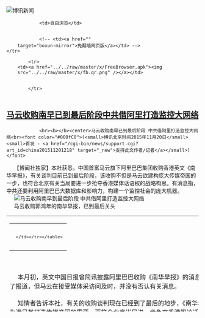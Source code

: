 

<img src="../../raw/master/x/logo_40.gif" alt="博讯新闻"/>
<table>
    <tr>
                
                <td>自由浏览</td>
        
        
                <!-- <td><a href=""
        target="boxun-mirror">免翻墙网页版</a></td> -->
    </tr>
    
            <tr>
        <td><a href="../../raw/master/x/FreeBrowser.apk"><img
        src="../../raw/master/x/fb.qr.png" /></a></td>

        
            </tr>
</table>
<h2>
	<a href="http://www.boxun.com/news/gb/china/2015/11/201511201218.shtml" target="boxun-mirror">马云收购南早已到最后阶段中共借阿里打造监控大网络</a>
</h2>
<p><tr>
<td class="F11" colspan="2" style="line-height:18pt; font-family:宋体; font-size: 12pt;padding:10px;border-top:0"> 

                <br><b></b><center>马云收购南早已到最后阶段 中共借阿里打造监控大网络<br><font color="#000fC0">(<small>博讯北京时间2015年11月20日</small> <small>首发 - <a href="/cgi-bin/news/support.cgi?art_id=china201511201218" target="_new">支持此文作者/记者</a></small>)</font>
</center>
                <!--bodystart-->          【博闻社独家】本社获悉，中国首富马云旗下阿里巴巴集团收购香港英文《南华早报》，有关谈判目前已到最后阶段，该收购不但是马云欲建构庞大传媒帝国的一步，也符合北京有关当局要进一步抢夺香港媒体话语权的战略构思。有消息指，中共还要利用阿里巴巴大数据库和影响力，构建一个监控社会的庞大机器。<br>
        <img src="http://www.boxun.com/news/images/2015/11/201511201213china1.jpg" alt=" 马云收购南早到最后阶段 中共借阿里打造监控大网络"><br>
         马云收购郭鸿年的南华早报，已到最后关头 
<table cellpadding="4" align="left" border="0" width="300" height="250"><tr><td>
<table cellpadding="2" cellspacing="0" border="0"><tr><td align="center" style="line-height:18pt; font-family:宋体; font-size: 10pt;padding:10px;border-top:0">

<!-- boxun.com_300x250_education-article-embed_chinese -->
<div id="box011">
<script type="text/javascript">

</script>
</div>


     </td></tr></table>
</td></tr></table>
<br>
                       <br>
        本月初，英文中国日报曾简讯披露阿里巴巴收购《南华早报》的消息，连南早官方微博也同一天迅速转发了有关报导，尽管中国日报随后删除了报道，但马云在接受媒体采访问及时，并没有否认有关消息。<br>
    <br>
        知情者告诉本社，有关的收购谈判现在已经到了最后的地步，《南华早报》被收入阿里巴巴囊中，几乎已是铁板钉钉。马云拿下南早，不仅是为满足其打造传媒帝国的需要，更符合北京当局进一步争夺香港舆论话语权的目标，因而得到北京当局的背后支持和祝福。<br>
    <br>
        <img src="http://www.boxun.com/news/images/2015/11/201511201213china2.jpg" alt=" 马云收购南早到最后阶段 中共借阿里打造监控大网络"><br>
        南华早报是香港影响力最大的英文报纸<br>
    <br>
        阿里近两年的投资一直在加强对媒体的布局，从2013年入股新浪微博开始，到如今阿里系力量已投资科技媒体虎嗅、36氪以及财经媒体第一财经，华数传媒、无界新闻、封面传媒等等。<br>
    <br>
        此外，阿里巴巴正在与国内互联网最大的新闻综合门户之一新浪洽谈收购事宜。有报导指，马云的新目标还包括新浪微博、光线传媒(Enlight Media)、华谊兄弟、中国商务集团(China Business Network, CBN)，以及优酷、土豆网等。<br>
    <br>
        有报道指，马云对南早的收购不仅止于经营权转换，整个南早的编辑团队也随之大换血。媒体已披露，与北京关系密切的南早副总编谭卫儿将从2016年1月1日起接替现任总编辑王向伟，而南早在过去半年至少有36位员工离职，出现“大逃亡”情况。<br>
    <br>
        由于南早曾在2013年对马云的专访中，报导马云支持邓小平在「六四天安门事件」中镇压学生的决定，引发外界极大的争议，这使得马云收购南早之举更显得玩味。<br>
    <br>
        知情者还指，北京当局还有一项重大战略，要利用阿里巴巴的数据库和影响面，构建一个庞大的信息监控网络。目前，阿里巴巴的商业大数据是全中国第一，阿里巴巴的「智慧城市」通道是淘宝、支付宝和新浪微博，市民可以通过这些App查询和办理医疗、社保、违章罚款、户政、出入境等政务服务。当局计划，要利用阿里的数据库，成为监控追踪民众的工具。北京当局极其重视阿里巴巴。<br>
    <br>
        香港回归中国18年来，媒体生态已经发生巨大变化，电视台，报纸纷纷被北方来的资本然红，近年互联网崛起，又有神秘的资金到香港投资新闻网站，加上不断有香港新闻人，新闻机构被中共当局以各种罪名诱到内地判刑、打压，有舆论形容，香港媒体和新闻出版正面临前所未有的红色恐怖。<br>
    <br>
        根据虎嗅报导，尽管近年来，南早因为拥有者郭鹤年、郭孔演父子将家族生意瞄准中国，在报导上为郭氏家族保驾护航，更在曾任吉林省政协委员的现任总编王向伟的主导下，亲北京倾向日益明显，但如果阿里巴巴拿下南早，更符合北京利益。<br>
    <br>
        毕竟，由内地出身的中国人来经营，或许总是比出身马来西亚华裔、长居香港的郭氏家族要更令正日益收紧中国言论的北京感到放心。
 [博讯首发,转载请注明出处]- <a href="/cgi-bin/news/support.cgi?art_id=china201511201218" target="_new">支持此文作者/记者</a><!--bodyend-->(博讯 boxun.com) <br><!----> 4601218       
<hr>
<table width="620"><tr><td>
<b></p>
<p>
	<small> ============== 1天前</small>
</p><h2>
	<a href="http://www.boxun.com/news/gb/taiwan/2015/11/201511201136.shtml" target="boxun-mirror">香港出版商阿海被遣返当局将追究其出版物作者</a>
</h2>
<p><tr>
<td class="F11" colspan="2" style="line-height:18pt; font-family:宋体; font-size: 12pt;padding:10px;border-top:0"> 

                <br><b></b><center>香港出版商阿海被遣返 当局将追究其出版物作者<br><font color="#000fC0">(<small>博讯北京时间2015年11月20日</small> <small>首发 - <a href="/cgi-bin/news/support.cgi?art_id=taiwan201511201136" target="_new">支持此文作者/记者</a></small>)</font>
</center>
                <!--bodystart-->      <br>
    <br>
     【博闻社独家】本社获悉，瑞典籍香港出版商桂民海（阿海)在泰国疑被中共秘密警察跨国诱捕后，于上周五被中共以专机遣返中国，显示本案非同寻常，中共已从阿海的电脑中，掌握了所有跟阿海有稿件来往的中港作者名单，有关人士呼吁作者当保重。 
<table cellpadding="4" align="left" border="0" width="300" height="250"><tr><td>
<table cellpadding="2" cellspacing="0" border="0"><tr><td align="center" style="line-height:18pt; font-family:宋体; font-size: 10pt;padding:10px;border-top:0">

<!-- boxun.com_300x250_article-embed_chinese -->

<!-- boxun.com_300x250_article-embed_chinese -->
<div id="box006">
<script type="text/javascript">

</script>
</div>


     </td></tr></table>
</td></tr></table>
<br>
                       <br>
    据知情人透露：上周五，香港专门出版中共政治禁书的出版商桂民海（阿海）和其他四人被泰国当局移送中国政府秘密警察用专机正式遣返回大陆。<br>
    <br>
    阿海10月中旬被秘密警察伙同当地人从曼谷寓所带走后，之后阿海的电脑曾经在11月3日被中国秘密警察在帕提亚的寓所里拷贝，里面的资料应该全部暴露。<br>
    <br>
    据跟阿海合作的知情人透露，阿海的电脑里应该有分布在世界各地包括中国大陆的写作者（投稿者）的信息，甚至还可能有稿费转账资料，目前这些人都将面临严重的威胁。<br>
    <br>
    另据其他渠道的消息说，阿海十年前在大陆有一个未结的交通肇事案，中国政府非常可能使用这个借口遣返并羁押阿海，阿海短时间内获得救援离开中国的前景将非常暗淡。<br>
    <br>
    如果阿海长期被羁押甚至入狱，就会给中国方面提供捏造其他罪证的机会，甚至牵连其他写作者被控“窃取情报”之类的罪名连带入狱。<br>
    <br>
    博闻社报道全文：<a href="http://bowenpress.com/news/bowen_41279.html">香港出版商阿海被遣返 中国当局将追究其出版物作者</a>
 [博讯首发,转载请注明出处]- <a href="/cgi-bin/news/support.cgi?art_id=taiwan201511201136" target="_new">支持此文作者/记者</a><!--bodyend-->(博讯 boxun.com) <br><!----> 261136       
<hr>
<table width="620"><tr><td>
<b></p>
<p>
	<small> ============== 1天前</small>
</p><h2>
	<a href="http://www.boxun.com/news/gb/taiwan/2015/11/201511190755.shtml" target="boxun-mirror">香港书商桂明海女儿收到短信确为其失踪期间所发请看博讯热点：打压媒体和记者</a>
</h2>
<p><tr>
<td class="F11" colspan="2" style="line-height:18pt; font-family:宋体; font-size: 12pt;padding:10px;border-top:0"> 

                <br><b></b><center>香港书商桂明海女儿收到短信确为其失踪期间所发<br><font color="blue" size="2">请看博讯热点：<a href="/hot/xinwenziyou.shtml">打压媒体和记者
</a></font><br><font color="#000fC0">(<small>博讯北京时间2015年11月19日</small> <small>首发 - <a href="/cgi-bin/news/support.cgi?art_id=taiwan201511190755" target="_new">支持此文作者/记者</a></small>)</font>
</center>
                <!--bodystart-->      香港书商桂明海妻子、女儿收到的电信确为失踪期间桂明海所发<br>
    <br>
     【博闻社独家】瑞典籍香港书商桂民海（阿海），在泰国神秘失踪，其出版社三名员工则在深圳被抓。阿海妻子称曾经接到阿海电话，而桂民海的女儿收到父亲一个“奇怪讯息”，内容指过了一笔钱到她银行帐户。据泰国方面的知情人称，阿海发给妻子和女儿的电话和信息确实为阿海所发，同时告知阿海已经在11月13日与其他五名人员被遣返回中国。 
<table cellpadding="4" align="left" border="0" width="300" height="250"><tr><td>
<table cellpadding="2" cellspacing="0" border="0"><tr><td align="center" style="line-height:18pt; font-family:宋体; font-size: 10pt;padding:10px;border-top:0">

<!-- boxun.com_300x250_education-article-embed_chinese -->
<div id="box011">
<script type="text/javascript">

</script>
</div>

     </td></tr></table>
</td></tr></table>
<br>
                       <br>
    桂明海所住的泰国芭提雅公寓名叫Silver Beach （银海滩）。据其物业经理介绍，桂明海所住17D业主于10月17日，同一名讲中国话男子离开公寓后，就再也没有回来过。据消息人士的信息，桂明海此时已经被抓，秘密关押在泰国政府移民监狱内，并未被遣返。<br>
    <br>
    该消息人士还透露，阿海被捕以后一方面担心自己的人身安全，另一方面担心资料被盗以及妻女以及财产安全。幸得一位西籍的人士秘密帮助，帮助阿海与妻子女儿沟通。同时为了保护帮助者，阿海在相关信息中没有透露自己被关押。<br>
    <br>
    消息人士指，11月13日与阿海一起同机被遣返的还有联合国难民姜野飞与董广平两位人士。海外对姜野飞与董广平两位人士救援虽然已经失败，但是，姜野飞妻子楚玲、董广平妻子谷书华、女儿董雪瑞却于曼谷时间11月18日被营救搭机前往加拿大多伦多。<br>
    <br>
    博闻社报道全文：<a href="http://bowenpress.com/news/bowen_41236.html">香港书商桂明海妻子、女儿收到的电信确为失踪期间桂明海所发</a>
 [博讯首发,转载请注明出处]- <a href="/cgi-bin/news/support.cgi?art_id=taiwan201511190755" target="_new">支持此文作者/记者</a><!--bodyend-->(博讯 boxun.com) <br><!----> 3220755       
<hr>
<table width="620"><tr><td>
<b></p>
<p>
	<small> ============== 2天前</small>
</p><h2>
	<a href="http://www.boxun.com/news/gb/taiwan/2015/11/201511190757.shtml" target="boxun-mirror">《香港晨报》金主蒯辙元被控诈骗因得罪张晓明</a>
</h2>
<p><tr>
<td class="F11" colspan="2" style="line-height:18pt; font-family:宋体; font-size: 12pt;padding:10px;border-top:0"> 

                <br><b></b><center>《香港晨报》金主蒯辙元被控诈骗因得罪张晓明<br><font color="#000fC0">(<small>博讯北京时间2015年11月19日</small> <small>首发 - <a href="/cgi-bin/news/support.cgi?art_id=taiwan201511190757" target="_new">支持此文作者/记者</a></small>)</font>
</center>
                <!--bodystart-->      <br>
    <br>
     【博闻社独家】曾在香港传媒体界引起风波的《香港晨报》幕后搞手蒯辙元，被内地公安从斐济“跨国拘捕”回国一年后，即将在珠海市中级人民法院开审，罪名是涉嫌诈骗。据了解本案不但涉及中联办前文宣部长郝铁川，更可能涉及中联办主任张晓明；消息指蒯被捕前曾举报张晓明违纪涉贪。本案因案情敏感，未知法院是否会公开审理。 
<table cellpadding="4" align="left" border="0" width="300" height="250"><tr><td>
<table cellpadding="2" cellspacing="0" border="0"><tr><td align="center" style="line-height:18pt; font-family:宋体; font-size: 10pt;padding:10px;border-top:0">

<!-- boxun.com_300x250_article-embed_chinese -->

<!-- boxun.com_300x250_article-embed_chinese -->
<div id="box006">
<script type="text/javascript">

</script>
</div>


     </td></tr></table>
</td></tr></table>
<br>
                       <br>
    知情人士对本社透露，持有澳洲身份的蒯辙元是去年5月初在斐济中共当局跨国追捕的，当时他正以幕后金主身份筹办《香港晨报》；最终被内地受害人举报他借名行骗，因而向公安报案，其被捕罪名是涉嫌诈骗；落网之后一直关在珠海，内地公安部门经过近一年半调查侦察，案宗早前已移送检察院，进入审查起诉阶段，预计很快将提交法院审理。<br>
    <br>
    有关蒯辙元涉诈骗被内地公安拘捕一事，去年五月香港曾轰动一时，媒体多有报道，因事件累及正在筹备之中的《香港晨报》胎死腹中，「出师未捷身先死」，200多名参与筹备的员工受累，事件还惹出该报筹备的高层人士被人追斩受伤事件。<br>
    <br>
    消息人士透露，外界有所不知的是，本案远非蒯辙元借香港办报之名在内地坑蒙拐骗那么简单，而且还涉及中央人民政府驻香港联络办(中联办)；时任中联办文宣部部长郝铁川因为深度介入蒯「投资办报」之事，全力相助，本以为有功，岂料陷入骗局，有口难办，惹祸上身。<br>
    <br>
    蒯案东窗事发后，中联办主任张晓明怒将郝铁川赶回上海，可怜的郝部长来港前贵为大学教授、华东政法学院副院长、上海市委宣传部副部长，官居正厅级，本来仕途大好，以为来港镀金三五年，回去拿个副部级，殊料被蒯骗子拖落水，惹来一身骚，回上海后不但升官无望，连教鞭亦无法再执，只能屈就出任上海文史馆长位。<br>
    <br>
    消息透露，蒯辙元作为与内地政坛千丝万缕、背景复杂人士，其被捕还与中联办主任张晓明有关。知情者透露，蒯曾实名举报张晓明涉贪腐问题，包括出席商家活动滥要「赞助」，从几十万到几百万不等；他为商家题字也公开索酬，有的高达千万元。<br>
    <br>
    消息透露，正因为上述缘故，蒯辙元打着中联办名义办所谓《香港晨报》到处行骗被揭发后，张晓明怒不可遏，一面处罚赶走郝铁川，一面向上告状，据悉状纸递到了中共政治局常委、全国人大委员长张德江台面。消息指最终蒯啷铛入狱、面临重判，与中联办主任张晓明「告御状」不无关系。<br>
    <br>
    现年47岁的蒯辙元南京人，持澳洲护照，据悉背景复杂。据内地百度百科收录，他有研究生学历，曾任港澳发展战略研究中心主任、国际战略研究会常务副会长、中国社会科学院特约研究员、北京大学传播与文化研究所专家、研究员。<br>
    <br>
    曾任全国青年联合会常委、中共中央国家机关青联副主席，全国高级党政干部著作编辑出版委员会副主任，中国法学会会员、海峡两岸法学交流促进会常务理事，中国国际跨国公司研究会副会长，中国管理科学研究院教授、学术委员会副秘书长等。<br>
    <br>
    主要贡献：长期从事理论研究与写作、行政、管理、编辑出版工作，主要参加决策管理等社科项目的研究，获得过中国科技论坛一等奖，全国诗歌大赛特等奖，中国青年论坛一等奖。<br>
    <br>
    主要作品包括《长征前后的邓颖超》、《康克清传奇》、《荣毅仁小传》；专著《风范长存天地间》、《民族之光》、《世纪之交的求索》、《危机下的中国》、 《崩溃边缘》、《中国大转型》、[ 《中国战略纵横论》等数百万字的著作。<br>
    <br>
    博闻社报道全文：<a href="http://bowenpress.com/news/bowen_41190.html">《香港晨报》金主蒯辙元被控诈骗因得罪张晓明</a>
 [博讯首发,转载请注明出处]- <a href="/cgi-bin/news/support.cgi?art_id=taiwan201511190757" target="_new">支持此文作者/记者</a><!--bodyend-->(博讯 boxun.com) <br><!----> 3550757       
<hr>
<table width="620"><tr><td>
<b></p>
<p>
	<small> ============== 2天前</small>
</p><h2>
	<a href="http://www.boxun.com/news/gb/china/2015/11/201511180710.shtml" target="boxun-mirror">中民投主席董文标拒归国金融大鳄成海外流亡者？请看博讯热点：反腐打老虎</a>
</h2>
<p><tr>
<td class="F11" colspan="2" style="line-height:18pt; font-family:宋体; font-size: 12pt;padding:10px;border-top:0"> 

                <br><b></b><center>中民投主席董文标拒归国 金融大鳄成海外流亡者？<br><font color="blue" size="2">请看博讯热点：<a href="/hot/tiger.shtml">反腐打老虎
</a></font><br><font color="#000fC0">(<small>博讯北京时间2015年11月18日</small> <small>首发 - <a href="/cgi-bin/news/support.cgi?art_id=china201511180710" target="_new">支持此文作者/记者</a></small>)</font>
</center>
                <!--bodystart-->      <br>
    <br>
     【博闻社独家】中国全国工商联副主席、中国民生投资股份有限公司(中民投)董事局主席、原民生银行董事长董文标两月前借开会为名，买通两名中共高层为其违规担保出境，实为外逃。本社获悉，已被中纪委列为协查禁出境的董文标迄今仍拒绝回国，滞留外国，且妻女均已出国，一家人在外国“避风头”，实为担心回国后落入法网。 
<table cellpadding="4" align="left" border="0" width="300" height="250"><tr><td>
<table cellpadding="2" cellspacing="0" border="0"><tr><td align="center" style="line-height:18pt; font-family:宋体; font-size: 10pt;padding:10px;border-top:0">

<!-- boxun.com_300x250_education-article-embed_chinese -->
<div id="box011">
<script type="text/javascript">

</script>
</div>

     </td></tr></table>
</td></tr></table>
<br>
                       <br>
    本月5日，本社独家披露因涉中共高层贪腐案被边控的董文标，在两名现任政治局委员担保下于9月26日借开会之名出逃日本。中民投回应指本社报道是“别有用心恶意中伤”，称董出国是“有并购项目”。董又在印尼找了一家相熟华商，到其公司拍张合影然后对外发布，以证其在外“洽谈业务”，实为蒙骗舆论。<br>
    <br>
    本社获悉，董选择中共总书记习近平访美期间违规出国，因其得悉信息中共要对金融界进行反贪腐，诸多目标人物都与他有关，有高层人士暗示他出去“避避风头”，因而千方百计找借口，买通关系，混出国外。<br>
    <br>
    董文标违规出国至今已两个月，逾期不归，借口是妻子女儿都在国外(据悉她们早已取得外国居留权)，想多陪妻女。但据了解，董现与妻女以新加坡为常居地。董出国后，中民投的工作主要由总裁李怀珍主持；董则通过电信等方式进行遥控指挥。<br>
    <br>
    10月28日，董文标又现身中民创业俱乐部在新加坡举行的启动仪式，除董文标外，中民投副主席史玉柱、李银珩，以及中民投32家股东单位代表和中民投经营层高管出席仪式，中民投总裁李怀珍主持会议。外界质疑如此一个中国企业的“俱乐部”，何故要千里迢迢、兴师动众飞到新加坡启动，知情者一语道白：主要就为配合董文标滞外不归！<br>
    <br>
    消息指，董文标主政民生银行其间，留下一屁股烂账，其中一家民企贷款70亿，另外一家贷款17亿，都是经董的手批出，“有去无回”；更重要的是，董文标涉嫌利用手中权力，拉拢腐蚀金融高官，向高官家人输送利益，其中包括前央行行长戴相龙的女婿车峰，车现已被当局拘查，戴相龙亦被中纪委约谈，董文标深知身陷风暴眼。<br>
    <br>
    本社上月初披露，董文标是以去日本参加国际金融会议为名，于9月26日上午从北京首都国际机场出境，被北京市出入境管理局根据公安部的边控名单，控制了数小时。但董文标找到了重庆市委书记孙政才的妻子胡颖；胡是民生银行旗下北京民生财富学院执行院长、民生文化国际交流中心总经理头衔，胡颖则找了其丈夫孙政才。<br>
    <br>
    同时，董文标又找到另一位中共政治局委员、中央统战部部长孙春兰。因孙的丈夫唐骏当年做生意，曾获董文标支持，批给巨额贷款。两位姓孙的政治局委员先后向全国工商联主席全哲洙打招呼“担保”，全哲洙只好以全国工商联名义，给公安部边防管理局、北京市出入境管理局出示担保传真。<br>
    <br>
    博闻社报道全文：<a href="http://bowenpress.com/news/bowen_40851.html">中民投主席董文标拒归国 金融大鳄成海外流亡者？</a>
 [博讯首发,转载请注明出处]- <a href="/cgi-bin/news/support.cgi?art_id=china201511180710" target="_new">支持此文作者/记者</a><!--bodyend-->(博讯 boxun.com) <br><!----> 2300710       
<hr>
<table width="620"><tr><td>
<b></p>
<p>
	<small> ============== 3天前</small>
</p><h2>
	<a href="http://www.boxun.com/news/gb/china/2015/11/201511170105.shtml" target="boxun-mirror">中共军改下月底启动方案缩水裁官减少</a>
</h2>
<p><tr>
<td class="F11" colspan="2" style="line-height:18pt; font-family:宋体; font-size: 12pt;padding:10px;border-top:0"> 

                <br><b></b><center>中共军改下月底启动 方案缩水裁官减少<br><font color="#000fC0">(<small>博讯北京时间2015年11月17日</small> <small>首发 - <a href="/cgi-bin/news/support.cgi?art_id=china201511170105" target="_new">支持此文作者/记者</a></small>)</font>
</center>
                <!--bodystart-->      <br>
    【博闻社独家】本社获悉，中共军队改革下月底开始正式启动。首先要动是军委直属机构，明年一月开始改四总部，二月动七大军区。由于此次军改动作很大，军队中高层将领意见太多，军改方案有所改动，包括原七大军区二级部门整编后保留，改为各战区所属二级局。改革比预期退步，裁减军官相对变少。<br>
      
<table cellpadding="4" align="left" border="0" width="300" height="250"><tr><td>
<table cellpadding="2" cellspacing="0" border="0"><tr><td align="center" style="line-height:18pt; font-family:宋体; font-size: 10pt;padding:10px;border-top:0">

<!-- boxun.com_300x250_article-embed_chinese -->

<!-- boxun.com_300x250_article-embed_chinese -->
<div id="box006">
<script type="text/javascript">

</script>
</div>


     </td></tr></table>
</td></tr></table>
<br>
                       军方消息人士对本社透露，此次军改方案在军队内部引起震荡属意料中事，但为保证改革成功，中央军委深化改革领导小组还是将改革时间稍为延后，推到今年12月底启动；改革方案亦作了局部调整，顶层设计不变，即军委领导机构的改革不变，七大军区撤改为四大战区不变，但战区组成有所变化。<br>
    <br>
    消息透露，经军委主席习近平拍板决定，军队改革方案从下月底开始实施，首先要动的是军委直属机构，如国防大学、国防科技大学、军事科学院等科研及教学机构的转轨；明年一月底开始对军委四总部改革。<br>
    <br>
    军委总部改革方案诚如早前本社所透露，成立陆、海、空三军总部，原军委四总部大变身，总后与总装合并，组成新的后勤保障部门。总参谋部仿照美军参谋长联席会议升格，由三军总部首长和相关将领组成，为军委主席决策提供参谋意见。原四总部改编后成为军委办事机构，不再有一级权限。<br>
    <br>
     消息形容，改革后的中央军委，基本上就是军委主席和总参谋部进行决策，副主席作用将大大弱化，甚至形同虚设。<br>
    <br>
    <a href="http://bowenpress.com/news/bowen_40657.html">博闻社全文报道</a><br>
    <br>
    －
 [博讯首发,转载请注明出处]- <a href="/cgi-bin/news/support.cgi?art_id=china201511170105" target="_new">支持此文作者/记者</a><!--bodyend-->(博讯 boxun.com) <br><!----> 3140105       
<hr>
<table width="620"><tr><td>
<b></p>
<p>
	<small> ============== 4天前</small>
</p><h2>
	<a href="http://www.boxun.com/news/gb/china/2015/11/201511170103.shtml" target="boxun-mirror">习近平访美成果玩乌笼中美高铁项目被指假大空</a>
</h2>
<p><tr>
<td class="F11" colspan="2" style="line-height:18pt; font-family:宋体; font-size: 12pt;padding:10px;border-top:0"> 

                <br><b></b><center>习近平访美成果玩乌笼 中美高铁项目被指假大空<br><font color="#000fC0">(<small>博讯北京时间2015年11月17日</small> <small>首发 - <a href="/cgi-bin/news/support.cgi?art_id=china201511170103" target="_new">支持此文作者/记者</a></small>)</font>
</center>
                <!--bodystart-->      【博闻社独家】今年9、10两个月，中国国家主席习近平先后对美国和英国这两个西方大国进行国事访问；中共官媒号称取得丰硕成果，其中访美成果洋洋洒洒五大类49项。不过大部份为看不见摸不着「务虚」成果，看得见、摸得着的成果大部份又以中方付钱为代价，如向波音购买300架飞机、中美合作建设美国洛杉矶至拉斯维加斯的高铁项目等。<br>
    <br>
     香港出版的最新一期《博讯》月刊透露，就是这些中方掏钱的「巨大成果」，也有不少涉嫌假大空，或八字还没一撇的空中楼阁项目。例如中美合作洛杉矶至拉斯维加斯高铁项目，该项目曾被美国媒体形容为「骗子」项目，早在20年前已有美国公司提出，起起伏伏，未见有影。此次被中方拣起，作为中国高铁向西方输出的标志性成果之一，纳入习近平访美成果目录。有美国媒体指，该项目「借尸还魂」，中国可能要成冤大头。 
<table cellpadding="4" align="left" border="0" width="300" height="250"><tr><td>
<table cellpadding="2" cellspacing="0" border="0"><tr><td align="center" style="line-height:18pt; font-family:宋体; font-size: 10pt;padding:10px;border-top:0">

<!-- boxun.com_300x250_article-embed_chinese -->

<!-- boxun.com_300x250_article-embed_chinese -->
<div id="box006">
<script type="text/javascript">

</script>
</div>


     </td></tr></table>
</td></tr></table>
<br>
                       <br>
    根据中国外交部清单，「洛杉矶至拉斯维加斯的高铁项目」排习近平访美第二大类的第25条：「中国铁路国际(美国)有限公司与美国沙漠快线有限责任公司和帕姆代尔高速铁路有限责任公司在2015年9月13日签署组建美国西部快线项目合资公司框架协议。」清单没有列出这项彰显中国高铁走出世界的伟大胜利的项目，到底具体为何，要花多少钱。<br>
    <br>
    事实上习近平访美前，中方已于9月17日在北京召开中美经济合作记者会，通告此重事项。当时中共中央财办副主任舒国增透露，中美组建合资公司建设并经营「西部快线高速铁路」，从美国内华达州拉斯维加斯，到加州胜利谷和帕姆代尔，最终到洛杉矶，全长370公里，计划总投资127亿美元，预计工程于2016年9月底开工，工期为三年左右。<br>
    <br>
    <a href="http://bowenpress.com/news/bowen_40454.html">博闻社全文报道</a><br>
    <br>
    －
 [博讯首发,转载请注明出处]- <a href="/cgi-bin/news/support.cgi?art_id=china201511170103" target="_new">支持此文作者/记者</a><!--bodyend-->(博讯 boxun.com) <br><!----> 2080103       
<hr>
<table width="620"><tr><td>
<b></p>
<p>
	<small> ============== 4天前</small>
</p><h2>
	<a href="http://www.boxun.com/news/gb/intl/2015/11/201511161953.shtml" target="boxun-mirror">国际救援失败，姜野飞董广平上周五晚被遣返回中国请看博讯热点：抗议示威</a>
</h2>
<p><tr>
<td class="F11" colspan="2" style="line-height:18pt; font-family:宋体; font-size: 12pt;padding:10px;border-top:0"> 

                <br><b></b><center>国际救援失败，姜野飞董广平上周五晚被遣返回中国<br><font color="blue" size="2">请看博讯热点：<a href="/hot/protest.shtml">抗议示威
</a></font><br><font color="#000fC0">(<small>博讯北京时间2015年11月16日</small> <small>首发 - <a href="/cgi-bin/news/support.cgi?art_id=intl201511161953" target="_new">支持此文作者/记者</a></small>)</font>
</center>
                <!--bodystart-->     <div align="center"><img src="http://upload.bx.tl/news/temp13/201511160350351.jpg" width="500"></div>
<br>
        姜野飞在泰国移民监狱被拍照<br>
    <br><center><font size="4"><b>11月13日晚遭遣返登机，一同5名中国难民</b></font></center>
<br>
    <br>
    经过泰国华人朋友再三询问泰国移民监狱IDC 警察，证实，姜野飞、董广平二人已于上周五晚间被中共遣返回国。<br>
    与此同时，来自移民监IDC 内部的消息，也证实，二人于上周五晚间离开移民监狱，被遣送回国。并且消息指，一同遣返的是五个中国难民，其他三人尚不知姓名。不过，已经被关押在IDC 长达七年的联合国难民，中国人李宇宙，却并不在此次遣返之列。<br>
    <br><center><font size="4"><b>遣返前，接受国已经签字，正在接收谈判中</b></font></center>
<br>
    <br>
    姜野飞妻子楚玲告诉记者：“被突然遣返前一周左右，接收国已经和难民署签字，我们都已经知道是哪个西方国家要接收我们，我们已经在为此做准备了。具体的谈判，就是接收国，难民署，和泰国政府的移民局之间谈判。谁料到，中共竟然践踏国际法，公然从接收国和难民署手中抢走了我的丈夫。”<br>
    “丈夫是我生命中的另一半，现在，我的大脑已经无法正常思维了。这太超乎常规了。”楚玲说。<br>
    <br><center><font size="4"><b>消息说：中共掏钱支付保释金和机票</b></font></center>
<br>
    <br>
    消息来源说，他们反复询问过好几位移民监狱IDC的警察，异口同声确认二人已经被遣返回中国。移民监狱警察说：“中国政府掏钱，支付了保释金和机票，把他们送回中国了。”他们质问警察，姜董二人是联合国难民，怎么可以遣返？警察只回答说：他们是通缉犯，中国政府掏钱就遣返了。<br>
    记者打电话去联合国难民署泰国公署，接电话的官员以不便讨论难民个案为由，拒绝确认消息。<br>
    <br><center><font size="4"><b>国际大营救，集体不敌中泰金钱交易</b></font></center>
<br>
    <br>
    上月28日，姜野飞、董广平被抓后，随即众多国际人士和机构加入了营救行列，包括中国海外各民主党派，民阵、社民党、民主党、公民力量、对华援助协会等在内，以及国际大赦组织、联合国难民署、西方几个国家政府等，均参与了救援工作。然而，现在，国际大救援宣告失败，全体不敌中共和泰国军政府的金钱交换，违背国际底线，将联合国难民也移交返回原籍国。<br>
    <br><center><font size="4"><b>中泰军政府公然违反“难民不驱回”的国际准则</b></font></center>
<br>
    <br>
    国际难民公约第三十三条规定了禁止驱回原则，即：任何国家，不得将在领土内的难民强行遣返回母国，或驱逐出境。根据1951年《难民地位公约》第33条：“任何递约国，不得以任何方式，将难民驱逐或送回至其（母国或其他国家，若这可能导致难民的）生命或自由因为他的种族、宗教、国籍、参加某一社会团体或具有某种政治见解而受威胁的领土边界。”<br>
    这项原则被国际社会广泛接受，已属于国际习惯法。因此，即使每一国家，即便非《难民地位公约》的缔约国，皆有义务尊重禁止驱回原则。缔约国是依据《难民地位公约》，非缔约国则是依据国际习惯法。<br>
    泰国政府明知他们回到中国将意味着什么，依然漠视国际惯例、国际道德准则，放任遣返。联合国难民署更清楚他们被遣返将会遭遇什么后果，但还是没能竭力保护自己批准的政治难民。<br>
    <br><center><font size="4"><b>“难民证”也不能保证安全，在泰中国难民陷入集体恐慌</b></font></center>
<br>
    <br>
    姜野飞曾长期创作讽刺习近平系列漫画，外界人士普遍认为，正是这个原因，导致中共一定要遣返他回国受到惩处。董广平曾参与了“平反六四”和纪念赵紫阳等活动，多次被捕，被称为“郑州十君子”之一。<br>
    他们二人均已经获批为联合国难民，但是如今，这张政治难民的证书，还是不能够保护他们的人身安全。在泰国的中国难民安全，遭遇前所未有的威胁。<br>
    <div align="center"><img src="http://upload.bx.tl/news/temp13/201511160350352.jpg" width="500"></div>
<br>
        董广平曾在在中国被关押照片<br>
    目前，身在泰国寻求政治避难的中国难民，民运、维权和法轮功的，大约有数十人。前几天，曾帮姜野飞董广平家属做过翻译的法轮功小林，和另一功友周勇，也被泰国警察抓进移民监。联系到前不久被从泰国绑架回中国的瑞典籍香港出版商阿海案，习近平政府的海外大抓捕，已经在泰国难民中造成了大恐慌。记者联系到的几位中国难民，对姜董二人被遣返，均感到极为震惊，因为他们拿着联合国难民署颁发的难民证。<br>
    “我们不知道该怎么办了，泰国已经没有安全可言，中共想抓谁回去，就可以抓，下一步，我们该去哪里呢？联合国也不能保护我们的安全了。”一位难民朋友说。<br>
     
 [博讯首发,转载请注明出处]- <a href="/cgi-bin/news/support.cgi?art_id=intl201511161953" target="_new">支持此文作者/记者</a><!--bodyend-->(博讯 boxun.com) <br><!-- http://upload.bx.tl/news/temp13/201511160350351.jpg http://upload.bx.tl/news/temp13/201511160350352.jpg--> 2021953       
<hr>
<table width="620"><tr><td>
<b></p>
<p>
	<small> ============== 5天前</small>
</p><h2>
	<a href="http://www.boxun.com/news/gb/china/2015/11/201511160928.shtml" target="boxun-mirror">福建纪委书记倪岳峰被双规与何立峰关系密切请看博讯热点：反腐打老虎</a>
</h2>
<p><tr>
<td class="F11" colspan="2" style="line-height:18pt; font-family:宋体; font-size: 12pt;padding:10px;border-top:0"> 

                <br><b></b><center>福建纪委书记倪岳峰被双规 与何立峰关系密切<br><font color="blue" size="2">请看博讯热点：<a href="/hot/tiger.shtml">反腐打老虎
</a></font><br><font color="#000fC0">(<small>博讯北京时间2015年11月16日</small> <small>首发 - <a href="/cgi-bin/news/support.cgi?art_id=china201511160928" target="_new">支持此文作者/记者</a></small>)</font>
</center>
                <!--bodystart-->     博讯独家消息，福建省福建纪委书记倪岳峰日前已被双规，这是自10月<a href="/news/gb/china/2015/10/201510080045.shtml">苏树林被查</a>以来，福建落马的第二高官。<br>
    <img src="http://www.boxun.com/news/images/2015/11/201511160928china1.jpg" alt="福建纪委书记倪岳峰被双规 与何立峰关系密切"><p><br>
    在官方14日报道中共福建省委九届十五次全会时，排名第四的倪岳峰并没有出现在与会者名单中。福州日报报道称“省委书记尤权主持会议。省委副书记于伟国，省委常委杨岳、叶双瑜、张志南、李书磊、王蒙徽、熊安东、雷春美出席会议。”<br>
    <br>
    消息人士向博讯透露，倪岳峰13日被中央带到北京交代问题,无缘参加当天福建省九届十五次会议。据信，倪岳峰被调查和土地征收腐败有关。博讯网曾多次报道倪岳峰与原福州市委书记何立峰(现任国家发改委副主任)以及福建原省长苏树林大肆侵占农民土地，从中牟利。而厦门原国土局长“自杀”，让问题变得更为严重。
 [博讯首发,转载请注明出处]- <a href="/cgi-bin/news/support.cgi?art_id=china201511160928" target="_new">支持此文作者/记者</a><!--bodyend-->(博讯 boxun.com) <br><!----> 750928       
</p>
<hr>
<table width="620"><tr><td>
<b></p>
<p>
	<small> ============== 5天前</small>
</p><h2>
	<a href="http://www.boxun.com/news/gb/intl/2015/11/201511161259.shtml" target="boxun-mirror">流亡泰国民运人士姜野飞董广平疑被遣返中国</a>
</h2>
<p><tr>
<td class="F11" colspan="2" style="line-height:18pt; font-family:宋体; font-size: 12pt;padding:10px;border-top:0"> 

                <br><b></b><center>流亡泰国民运人士姜野飞董广平疑被遣返中国<br><font color="#000fC0">(<small>博讯北京时间2015年11月16日</small> <small>首发 - <a href="/cgi-bin/news/support.cgi?art_id=intl201511161259" target="_new">支持此文作者/记者</a></small>)</font>
</center>
                <!--bodystart-->     <br>
    <br>
      博讯报道（11月16日），据某人权机构以及泰国移民监消息，10月28日被泰国警方抓捕的中国民运人士姜野飞和董广平疑似于2015年11月12日遣返中国。目前，两位当事人家属在联合国难民署（UN）门口等待来自UN的确认。 
<table cellpadding="4" align="left" border="0" width="300" height="250"><tr><td>
<table cellpadding="2" cellspacing="0" border="0"><tr><td align="center" style="line-height:18pt; font-family:宋体; font-size: 10pt;padding:10px;border-top:0">

<!-- boxun.com_300x250_article-embed_chinese -->

<!-- boxun.com_300x250_article-embed_chinese -->
<div id="box006">
<script type="text/javascript">

</script>
</div>


     </td></tr></table>
</td></tr></table>
<br>
                       <br>
    据姜野飞妻子楚玲消息：12号晚上10点20分姜野飞和董广平他俩被带走。走时要求衣服鞋子都穿上，以往换房间不用穿鞋和衣服就可以，那天带人的气势不像是换房，而是另有目的。<br>
    <br>
    据楚玲说：以前关在15A房间的时候，有电话可以偷偷打出来和外面取得联系。但是换到5号房间之后，那里没有电话，只能是3天放风时打公用电话。<br>
    <br>
    楚玲据姜野飞狱友消息：姜野飞当时感觉不好，临走向狱友交代了很多话。但是，现在楚玲还不知道姜野飞对那个狱友说了些什么。<br>
    <br>
    据泰国移民监消息：移民监警察说姜董二人已被遣返中国，一同被遣返的有五人，除了姜董二人之外，另外三人身份情况不明。<br>
    <br>
    此前，联合国难民署（UN）一直让当事人家属保持低调，并且多次保证姜董二人不会被遣返中国，等候联合国难民署（UN）的协调。
 [博讯首发,转载请注明出处]- <a href="/cgi-bin/news/support.cgi?art_id=intl201511161259" target="_new">支持此文作者/记者</a><!--bodyend-->(博讯 boxun.com) <br><!----> 2351259       
<hr>
<table width="620"><tr><td>
<b></p>
<p>
	<small> ============== 5天前</small>
</p><h2>
	<a href="http://www.boxun.com/news/gb/intl/2015/11/201511160528.shtml" target="boxun-mirror">巴黎恐袭撼动G20峰会习近平修改演讲稿</a>
</h2>
<p><tr>
<td class="F11" colspan="2" style="line-height:18pt; font-family:宋体; font-size: 12pt;padding:10px;border-top:0"> 

                <br><b></b><center>巴黎恐袭撼动G20峰会 习近平修改演讲稿<br><font color="#000fC0">(<small>博讯北京时间2015年11月16日</small> <small>首发 - <a href="/cgi-bin/news/support.cgi?art_id=intl201511160528" target="_new">支持此文作者/记者</a></small>)</font>
</center>
                <!--bodystart-->      【博闻社独家】11月13日夜间突然发生在巴黎的连环恐怖攻击，使得将在土耳其安塔利亚召开的2015年「20国集团」(G20)高峰会笼罩在恐怖攻击的阴影之下。出席峰会的中国国家主席习近平，也要临时修改演说稿，以应变化。<br>
    继2001年美国911事件之后，巴黎恐袭让出席本次G20峰会的领袖们不再纸上谈兵和坐而论道，再次并肩作战。为此，东道主土耳其与各国代表团紧急磋商，在保留原定世界经济和难民危机议题的前提下，将重点突出联合反恐议题。<br>
      
<table cellpadding="4" align="left" border="0" width="300" height="250"><tr><td>
<table cellpadding="2" cellspacing="0" border="0"><tr><td align="center" style="line-height:18pt; font-family:宋体; font-size: 10pt;padding:10px;border-top:0">

<!-- boxun.com_300x250_article-embed_chinese -->

<!-- boxun.com_300x250_article-embed_chinese -->
<div id="box006">
<script type="text/javascript">

</script>
</div>


     </td></tr></table>
</td></tr></table>
<br>
                       博闻社独家获悉，出于对巴黎恐怖攻击中无辜遇难者的尊重和悼念，土耳其将缩短当地时间15日晚上举行的领袖晚宴和欢迎仪式的规模和时间。与会的20国领袖将尽可能重点探讨各国联合反恐的新举措，并发布联合声明。<br>
    <br>
    法国总统奥朗德此前已亲自致电土耳其总理厄尔多安，由于巴黎发生前所未有恐袭的缘故，他将不会出席本次峰会，改由法国外交部长和财政部长代表法国与会；厄尔多安和与会其他各国领袖已对奥朗德的决定表示尊重和理解。<br>
    <br>
    此外，博闻社独家了解，巴黎恐袭迫使将出席高峰会的中国国家主席习近平要求「笔杆子」王沪宁连夜修改相关发言稿和演讲稿，尤其是收敛他原本想强调的中国梦和世界梦，将重点改变为各国联合反恐的重要性。
 [博讯首发,转载请注明出处]- <a href="/cgi-bin/news/support.cgi?art_id=intl201511160528" target="_new">支持此文作者/记者</a><!--bodyend-->(博讯 boxun.com) <br><!----> 600528       
<hr>
<table width="620"><tr><td>
<b></p>
<p>
	<small> ============== 5天前</small>
</p><h2>
	<a href="http://www.boxun.com/news/gb/intl/2015/11/201511140945.shtml" target="boxun-mirror">香港书商阿海（桂民海）离开泰国公寓视频</a>
</h2>
<p><tr>
<td class="F11" colspan="2" style="line-height:18pt; font-family:宋体; font-size: 12pt;padding:10px;border-top:0"> 

                <br><b></b><center>香港书商阿海（桂民海）离开泰国公寓视频<br><font color="#000fC0">(<small>博讯北京时间2015年11月14日</small> <small>首发 - <a href="/cgi-bin/news/support.cgi?art_id=intl201511140945" target="_new">支持此文作者/记者</a></small>)</font>
</center>
                <!--bodystart-->     （博讯独家）阿海最后一次离开公寓时间是10月17日，有一名华人男子陪同，之后未再回到公寓。阿海“失联”后，曾有四名男子进入他的公寓，“使用”了他的电脑，长达两个多小时。并且，这四名男子要带走阿海的电脑，但是物业经理不同意，未能带走。<br>
    <br>
    10月17日视频：<br>
    <iframe width="560" height="315" src="https://www.youtube.com/embed/hC-3qjdapn8" frameborder="0" allowfullscreen></iframe><br>
    <br>
    物业经理告诉泰国朋友：<br>
        “17D业主于10月17日，同一名讲中国话男子离开公寓后，就再也没有回来过。离开时，他开自己的车走的。11月3日曾有四名男子，其中有一名讲泰语的，其他几名应该是中国人，进入了17D 公寓。物业管理处接到了业主本人的电话，告知有四位客人，请允许进入他的房间。他的房间平时并不锁门。物业处做了登记，允许他们进入该公寓。四人进入后打开业主电脑。使用了两个多小时。业主曾交代说，可以让他们在公寓过夜。但是四人两个多小时后离开，离开时要带走业主的电脑，但是物业管理处没有答应。”<br>
        访客登记表显示，11月3日有四名访客进入阿海公寓，阿海不在公寓内。登记人“何伟”，离开时间13:40 。管理处说他们大约11点多进入，在阿海房间逗留两个多小时。
 [博讯首发,转载请注明出处]- <a href="/cgi-bin/news/support.cgi?art_id=intl201511140945" target="_new">支持此文作者/记者</a><!--bodyend-->(博讯 boxun.com) <br><!----> 2550945       
<hr>
<table width="620"><tr><td>
<b></p>
<p>
	<small> ============== 7天前</small>
</p><h2>
	<a href="http://www.boxun.com/news/gb/intl/2015/11/201511131020.shtml" target="boxun-mirror">独家：范长龙犯颜直谏上书习近平吁军改推后</a>
</h2>
<p><tr>
<td class="F11" colspan="2" style="line-height:18pt; font-family:宋体; font-size: 12pt;padding:10px;border-top:0"> 

                <br><b></b><center>独家：范长龙犯颜直谏上书习近平吁军改推后<br><font color="#000fC0">(<small>博讯北京时间2015年11月13日</small> <small>首发 - <a href="/cgi-bin/news/support.cgi?art_id=intl201511131020" target="_new">支持此文作者/记者</a></small>)</font>
</center>
                <!--bodystart-->     <br>
     【博闻社独家】由习近平亲自倡导的中共军队改革如箭在弦。本社获得的消息透露，有鉴于改革方案在军队中高层引起的反应太强烈，抗拒心普遍，现任中央军委第一副主席范长龙以个人名义上书军委主席习近平和中央军委，要求将军改实施的时间延后两个月，以便有足够时间进行军改的思想和组织准备工作。范此举无疑于犯颜上谏，正被军方喉舌群起围攻。<br>
      
<table cellpadding="4" align="left" border="0" width="300" height="250"><tr><td>
<table cellpadding="2" cellspacing="0" border="0"><tr><td align="center" style="line-height:18pt; font-family:宋体; font-size: 10pt;padding:10px;border-top:0">

<!-- boxun.com_300x250_article-embed_chinese -->

<!-- boxun.com_300x250_article-embed_chinese -->
<div id="box006">
<script type="text/javascript">

</script>
</div>


     </td></tr></table>
</td></tr></table>
<br>
                       中南海知情者对本社透露，范长龙是以写信的方式，以个人名义给习近平和中央军委上书，他首先表示个人无条件拥护和支持军改方案，肯定军改方案的大方向是正确的，对中国军队走向现代化，对实现中华民族伟大复兴意义重大。但范上书表示，由于此次军改动作太大，军队中高层反应非常强烈，普遍存在抗拒心和疑虑。<br>
    <br>
    范长龙在上书中具体罗列了一些军队中高层中，存在的抗拒心和疑虑的现象，例如、、<br>
    <br>
    <a href="http://bowenpress.com/news/bowen_39960.html">博闻社报道全文</a><br>
    <br>
    －
 [博讯首发,转载请注明出处]- <a href="/cgi-bin/news/support.cgi?art_id=intl201511131020" target="_new">支持此文作者/记者</a><!--bodyend-->(博讯 boxun.com) <br><!----> 831020       
<hr>
<table width="620"><tr><td>
<b></p>
<p>
	<small> ============== 8天前</small>
</p><h2>
	<a href="http://www.boxun.com/news/gb/intl/2015/11/201511131019.shtml" target="boxun-mirror">中国外交部公开宣布放弃南海纳土纳群岛主权请看博讯热点：南沙、西沙争端</a>
</h2>
<p><tr>
<td class="F11" colspan="2" style="line-height:18pt; font-family:宋体; font-size: 12pt;padding:10px;border-top:0"> 

                <br><b></b><center>中国外交部公开宣布放弃南海纳土纳群岛主权<br><font color="blue" size="2">请看博讯热点：<a href="/hot/south_china_sea.shtml">南沙、西沙争端
</a></font><br><font color="#000fC0">(<small>博讯北京时间2015年11月13日</small> <small>综合报道</small>)</font>
</center>
                <!--bodystart-->      <br>
    【博闻社】中国外交部发言人洪磊在12日的例行记者会上宣告，南沙纳土纳群岛主权属于印尼，中方没有表示异议。令外界一片哗然，质疑外交部突然公开卖国，不满北京一夜放弃了这个自宋朝以来就一直被视为中国人故土、面积比南沙陆地大1000倍的群岛。<br>
      
<table cellpadding="4" align="left" border="0" width="300" height="250"><tr><td>
<table cellpadding="2" cellspacing="0" border="0"><tr><td align="center" style="line-height:18pt; font-family:宋体; font-size: 10pt;padding:10px;border-top:0">

<!-- boxun.com_300x250_article-embed_chinese -->

<!-- boxun.com_300x250_article-embed_chinese -->
<div id="box006">
<script type="text/javascript">

</script>
</div>


     </td></tr></table>
</td></tr></table>
<br>
                       以下为有关纳土纳群岛的一些历史记载。原刊于中国官方各媒体网站。<br>
    <br>
    纳土纳群岛位于南中国海西南部，距曾母暗沙约400公里，距中国内地陆地约1900公里，距印尼加里曼丹岛最近之处225公里。目前其隶属印尼廖内群岛省管辖，居住人口约9万，由272个岛屿组成，面积达2110平方公里。同时，该区域是著名的石油和天然气蕴藏地。<br>
    <br>
    <a href="http://bowenpress.com/news/bowen_39822.html">博闻社报道全文</a><br>
    <br>
    －
 [博讯综合报道] <!--bodyend-->(博讯 boxun.com) <br><!----> 3441018       
<hr>
<table width="620"><tr><td>
<b></p>
<p>
	<small> ============== 8天前</small>
</p><h2>
	<a href="http://www.boxun.com/news/gb/china/2015/11/201511120556.shtml" target="boxun-mirror">紫禁来鸿：失势多病无心恋栈李克强十九大或让贤请看博讯热点：习近平观察</a>
</h2>
<p><tr><td class="F11" colspan="2" style="line-height:18pt; font-family:宋体; font-size: 12pt;padding:10px;border-top:0"> 

                <br><b></b><center>紫禁来鸿：失势多病无心恋栈 李克强十九大或让贤<br><font color="blue" size="2">请看博讯热点：<a href="/hot/xijinping.shtml">习近平观察
</a></font><br><font color="#000fC0">(<small>博讯北京时间2015年11月12日</small> <small>首发 - <a href="/cgi-bin/news/support.cgi?art_id=china201511120556" target="_new">支持此文作者/记者</a></small>)</font>
</center>
                <!--bodystart-->      <br>
    <br>
     【博闻社独家】十月底举行的中共十八届五中全会，总书记习近平披褂上阵，亲自为十三五规划建议做说明，破了过往多个五年规划建议都由总理做说明的惯例。这一罕见现象并没有足够引起外界关注。北京消息告诉本社，这其实对外释放一个重要的信号：现任总理李克强再度被边缘化；消息指，李克强患有心脏病、糖尿病等多种疾病，加上受习排挤已无心恋栈，极有可能在两年后的十九大时让贤，辞去总理一职。 
<table cellpadding="4" align="left" border="0" width="300" height="250"><tr><td>
<table cellpadding="2" cellspacing="0" border="0"><tr><td align="center" style="line-height:18pt; font-family:宋体; font-size: 10pt;padding:10px;border-top:0">

<!-- boxun.com_300x250_article-embed_chinese -->

<!-- boxun.com_300x250_article-embed_chinese -->
<div id="box006">
<script type="text/javascript">

</script>
</div>


     </td></tr></table>
</td></tr></table>
<br>
                       <br>
    中南海知情者对本社表示，改革开放后历次中央全会商讨建议下一个五年规划，都是由时任政治常委、总理做说明，如十四届五中全会通过「九五」计划和2010年远景目标的建议，是李鹏做说明；十五届五中全会通过十五规划建议，是朱</td></tr></p>
<p>
	<small> ============== 9天前</small>
</p><h2>
	<a href="http://www.boxun.com/news/gb/intl/2015/11/201511101944.shtml" target="boxun-mirror">查明：香港书商阿海10月17日失踪，泰国物业今报警请看博讯热点：打压媒体和记者</a>
</h2>
<p><tr>
<td class="F11" colspan="2" style="line-height:18pt; font-family:宋体; font-size: 12pt;padding:10px;border-top:0"> 

                <br><b></b><center>查明：香港书商阿海10月17日失踪，泰国物业今报警<br><font color="blue" size="2">请看博讯热点：<a href="/hot/xinwenziyou.shtml">打压媒体和记者
</a></font><br><font color="#000fC0">(<small>博讯北京时间2015年11月10日</small> <small>首发 - <a href="/cgi-bin/news/support.cgi?art_id=intl201511101944" target="_new">支持此文作者/记者</a></small>)</font>
</center>
                <!--bodystart-->     <br>
        李  方<br>
    <br><br><b>失联后公寓曾有四名男子进入，电脑疑被拷贝</b><br>
    <img src="http://www.boxun.com/news/images/2015/11/201511101944intl1.jpg" alt="查明：香港书商阿海10月17日失踪，泰国物业今报警"><p><br>
    公寓电梯里的监控视频截图：进入阿海房间男子<br>
    <br>
    博讯新闻曾于11月6日报道，瑞典籍香港书商桂民海（阿海），疑被中共国安绑架回国内关押。当时博讯新闻得到一个渠道的消息，证实阿海已经被控制在国内某地，消息源估计说应该在深圳。与此同时，阿海的三名员工也是在深圳失踪的。<br>
    昨日，查明阿海泰国芭提雅公寓具体地址后，今日专门请朋友前往查看。同时，请到一位泰国华人朋友和物业经理Mai 做了电话沟通，得到了确切的答案：阿海最后一次离开公寓时间是10月17日，有一名华人男子陪同，之后未再回到公寓。阿海“失联”后，曾有四名男子进入他的公寓，“使用”了他的电脑，长达两个多小时。并且，这四名男子要带走阿海的电脑，但是物业经理不同意，未能带走。<br>
    同时，朋友并从物业管理处获得部分监控视频和截图，证明阿海失踪时间，并展示了陪同阿海离开公寓的男子，以及之后进入阿海公寓四名男子的外貌轮廓。<br>
    <img src="http://www.boxun.com/news/images/2015/11/201511101944intl2.jpg" alt="查明：香港书商阿海10月17日失踪，泰国物业今报警"></p>
<p><br>
    公寓大堂监控视频截图：进入阿海房间的四名男子正走进大厅<br>
    <br><br><b>阿海泰国芭提雅公寓：Silver Beach Condominium </b><br><br><b>今天已经报警</b><br>
    <img src="http://www.boxun.com/news/images/2015/11/201511101944intl3.jpg" alt="查明：香港书商阿海10月17日失踪，泰国物业今报警"></p>
<p><br>
    阿海所住的泰国芭提雅公寓<br>
    <br>
    阿海公寓名叫Silver Beach （银海滩）。具体地址是：<br>
    Silver beach condo 17D , nuaklua soi 16  Pattaya（芭提雅）<br>
    阿海在公寓登记名：Mr . MinHai Gui<br>
    Condo物业管理处电话：+66038225001-7<br>
    物业经理Mai手机 +66-0860249067<br>
    物业经理Mai 下午打电话告诉泰国朋友，物业管理处现已经接受建议，向泰国警察报警。警察表示，现在先登记案件，如果业主太太前来报警，可以二次登记立案。<br>
    <img src="http://www.boxun.com/news/images/2015/11/201511101944intl4.jpg" alt="查明：香港书商阿海10月17日失踪，泰国物业今报警"></p>
<p><br>
    物业管理处报警登记单<br>
    <br><br><b>阿海泰国电话长时间显示空号状态</b><br>
    <br>
    之前，曾有朋友多次拨打公寓物业处电话旧号码+66038225050，始终无人接听。今天才知道网上公布的物业号码已经不用。拨打阿海泰国电话，长期处于“空号”状态。<br>
    <img src="http://www.boxun.com/news/images/2015/11/201511101944intl5.jpg" alt="查明：香港书商阿海10月17日失踪，泰国物业今报警"></p>
<p><br>
    公寓花园监控视频截图：10月17日下午，阿海开自己的车离开公寓<br>
    <br><br><b>11月3日四名男子进入阿海公寓，“使用”他的电脑两个多小时</b><br>
    <img src="http://www.boxun.com/news/images/2015/11/201511101944intl6.jpg" alt="查明：香港书商阿海10月17日失踪，泰国物业今报警"></p>
<p><br>
    公寓17D房间11月3日访客登记表<br>
    <br>
    物业经理告诉泰国朋友：<br>
    “17D业主于10月17日，同一名讲中国话男子离开公寓后，就再也没有回来过。离开时，他开自己的车走的。11月3日曾有四名男子，其中有一名讲泰语的，其他几名应该是中国人，进入了17D 公寓。物业管理处接到了业主本人的电话，告知有四位客人，请允许进入他的房间。他的房间平时并不锁门。物业处做了登记，允许他们进入该公寓。四人进入后打开业主电脑。使用了两个多小时。业主曾交代说，可以让他们在公寓过夜。但是四人两个多小时后离开，离开时要带走业主的电脑，但是物业管理处没有答应。”<br>
    访客登记表显示，11月3日有四名访客进入阿海公寓，阿海不在公寓内。登记人“何伟”，离开时间13:40 。管理处说他们大约11点多进入，在阿海房间逗留两个多小时。<br>
    <br><br><b>四名男子称：阿海和他们去柬埔寨赌博去了</b><br>
    <br>
    物业经理还说，进入阿海房间的四个人说，阿海和他们在柬埔寨赌博去了，一时回不来。<br>
    “四人离开的次日，也就是11月4日，曾给我打过一个电话，叫我把公寓的门关上，公寓里的一些食品，收到冰箱里去。”Mai 对泰国朋友讲。<br>
    物业经理Mai 记下了阿海11月3日打回电话时的号码：<br>
    +7838182216  <br>
    经查证，全球目前没有783开头的国际区号。经咨询相关人士，认为这可能是一个网络电话，所显示的号码没有意义。<br>
    <img src="http://www.boxun.com/news/images/2015/11/201511101944intl7.jpg" alt="查明：香港书商阿海10月17日失踪，泰国物业今报警"></p>
<p><br>
    公寓监控视频截图：10月17日陪同阿海离开公寓的男子，图中清楚显示着时间：2015年10月17日 13:15：53 ，星期六。<br>
    <br><br><b>笔会人士分析：可以肯定阿海已被绑架</b><br>
    <br>
    阿海同时也是独立中文笔会会员。记者和笔会相关人士沟通，认为，阿海有可能被诱回中国，现在在国内某地关押，被迫配合囚禁他的人，向公寓物业经理打电话，允许查他电脑的人，进入公寓。同时，出于安全考虑，他也会被迫“配合”控制者，不定时向他的德国妻子打电话或发邮件“报平安”。<br>
    这位相关人士，是阿海多年的朋友，他说：<br>
    “在10月17号前，他的铜锣湾书店因为装修，几乎天天打电话和装修工人沟通，此后，再无电话打来。他的所有朋友，在这之后，均联系不上他。明显显示，阿海被某种神秘力量控制。阿海能得罪谁呢？他就是出了一些揭露中共高层黑幕的图书，就是因为这个得罪了中共。如果是绑匪，为何不索款？为何要动他的电脑？显然，中共国安的人找了泰国翻译，来拷贝他的电脑。能带走当然更好，不能带走，肯定拷贝了，两个多小时，绝对可以拷得干干净净。一般的绑匪，要他的电脑内容干什么？他的书出版前，肯定存在电脑里的。出版过的书，也可能会部分存在电脑里，这些都会成为他的‘罪证’。”<br>
    他还表示，阿海平时非常忙碌，不可能这么久去柬埔寨赌博。“那开玩笑了，他不赚钱了！”他说。搜查他房间的人说他去柬埔寨赌博，也许他们正是通过柬埔寨的渠道，将他弄回了国内。这位人士认为。<br>
    <br><br><b>相关资料:</b><br>
    <img src="http://www.boxun.com/news/images/2015/11/201511101944intl8.jpg" alt="查明：香港书商阿海10月17日失踪，泰国物业今报警"></p>
<p><br>
    阿海和他的员工吕波<br>
    <br>
    阿海原名桂民海，北大毕业后到德国留学，后入籍瑞典。近年到香港创办出版社，专门出版政治书籍；还与人合作创办巨流发行公司，并于去年收购了铜锣湾书店。阿海等出版的书籍遍布在尖沙咀、旺角、北角、铜锣湾的报摊。阿海为瑞典国籍，已有确凿消息证实，阿海创办的巨流发行公司和铜锣湾书店的吕波等三名员工，已于上月24日在深圳被抓。<br>
    阿海数年来在香港出版了一些政治类图书，以揭露中共贪腐内幕和北京高层内斗为卖点，一些图书经过游客之手传到了国内。其中也不乏写到习近平等现任中共领导人黑幕的。据香港出版界人士认为，这些所谓的揭露黑幕，也许刺伤了现任领导层，是阿海被从泰国绑架的主要原因。<br>
    如果属实，这将是中共近年来又一次跨境政治绑架。以前较为著名的是王炳章。泰国这边曾经绑架了一个不知名的大陆异议人士王一鸣。<br>
    对于香港出版界，2013年10月香港晨钟书局总编辑姚文田在深圳被抓，后被以偷运化学品的“罪名”判监10年。 2014年5月30日，《新维》、《脸谱》杂志老板王建民被深圳市公安局抓捕。种种迹象表明，北京当局已经多方位对香港出版业人士进行打压。<br>
     
 [博讯首发,转载请注明出处]- <a href="/cgi-bin/news/support.cgi?art_id=intl201511101944" target="_new">支持此文作者/记者</a><!--bodyend-->(博讯 boxun.com) <br><!-- http://upload.bx.tl/news/temp13/201511100427381.jpg http://upload.bx.tl/news/temp13/201511100427382.jpg http://upload.bx.tl/news/temp13/201511100417541.jpg http://upload.bx.tl/news/temp13/201511100437341.jpg http://upload.bx.tl/news/temp13/201511100427383.jpg http://upload.bx.tl/news/temp13/201511100417542.jpg http://upload.bx.tl/news/temp13/201511100417543.jpg http://upload.bx.tl/news/temp13/201511100437342.jpg--> 1581944       
</p>
<hr>
<table width="620"><tr><td>
<b></p>
<p>
	<small> ============== 11天前</small>
</p><h2>
	<a href="http://www.boxun.com/news/gb/china/2015/11/201511090839.shtml" target="boxun-mirror">蔡军取代传闻跳楼的刘子荣任总参空管局局长</a>
</h2>
<p><tr>
<td class="F11" colspan="2" style="line-height:18pt; font-family:宋体; font-size: 12pt;padding:10px;border-top:0"> 

                <br><b></b><center>蔡军取代传闻跳楼的刘子荣任总参空管局局长<br><font color="#000fC0">(<small>博讯北京时间2015年11月09日</small> <small>首发 - <a href="/cgi-bin/news/support.cgi?art_id=china201511090839" target="_new">支持此文作者/记者</a></small>)</font>
</center>
                <!--bodystart-->     【博闻社综合】日前，中共空军军官蔡军履新国家空管委办公室副主任、总参空管局局长。而前任刘子荣正被调查时，今年2月被传跳楼自杀，目前生死不明。刘或涉去年中国民航“神秘禁飞事件”，即帮助“大老虎”出逃事件。<br>
    <br>
     据中共民航资源网11月2日消息，中共国家空管委办公室副主任、总参空管局局长蔡军一行10月28日下午到南京航空航天大学调研，同行的有中共国家空管委办公室计划财务处处长吕军华、工程技术处处长杜江。期间，南京航空航天大学副校长王永亮、民航学院党委书记倪晓众等出席了座谈会。 
<table cellpadding="4" align="left" border="0" width="300" height="250"><tr><td>
<table cellpadding="2" cellspacing="0" border="0"><tr><td align="center" style="line-height:18pt; font-family:宋体; font-size: 10pt;padding:10px;border-top:0">

<!-- boxun.com_300x250_article-embed_chinese -->

<!-- boxun.com_300x250_article-embed_chinese -->
<div id="box006">
<script type="text/javascript">

</script>
</div>


     </td></tr></table>
</td></tr></table>
<br>
                       <br>
    上述报导显示，蔡军已经于今年10月28日之前出任中共国家空管委办公室副主任、总参空管局局长一职。蔡军曾任中共空军司令部航管部部长。<br>
    <br>
    前任中共国家空管委办公室副主任、总参谋部空管局局长是刘子荣。<br>
    <br>
    而据法广于 2015-02-12报道，中国空域管制的最高机构国家空管委办公室，副主任刘子荣大校于本月10日跳楼自杀，目前生死不明。报道指，刘跳楼前正接受军委纪委的调查。<br>
    <br>
    有港媒指刘子荣应知晓去年7月到8月波及华北地区12大机场航班“神秘禁飞事件”的内幕。也有分析称，刘或因帮助“大老虎”出逃而接受军纪委调查。<br>
    <br>
    当时民航“禁飞”期间，有消息称，中共一高级将领男扮女装、使用假护照企图出逃被海关拦截，其级别与不薄（注：徐才厚）相当。该消息暗指郭伯雄出逃。<br>
    <br>
    “神秘禁飞事件”期间，外界广传多名空军将领被调查，其中包括北京军区空军政治部副主任陈红岩、广州军区空军后勤部部长王声、成都军区空军政治部主任王毅等。<br>
    <br>
    目前，此传言中提及的3名空军将领中，除成都军区空军政治部主任王毅外，陈红岩和王声被调查。<br>
    <br>
    空管委目前的主任是副总理马凯，这个职位自空管委在1986年1月成立以来，一般皆由国务院副总理兼任，在马凯之前的主任有李鹏、邹家华、吴邦国、黄菊和张德江。<br>
    <br>
    博闻社详细报道：<a href="http://bowenpress.com/news/bowen_39131.html">蔡军取代传闻跳楼的刘子荣任总参空管局局长</a>
 [博讯首发,转载请注明出处]- <a href="/cgi-bin/news/support.cgi?art_id=china201511090839" target="_new">支持此文作者/记者</a><!--bodyend-->(博讯 boxun.com) <br><!----> 330839       
<hr>
<table width="620"><tr><td>
<b></p>
<p>
	<small> ============== 12天前</small>
</p><h2>
	<a href="http://www.boxun.com/news/gb/china/2015/11/201511071535.shtml" target="boxun-mirror">新华社女记者齐力反腐受迫害含冤惨死请看博讯热点：打压媒体和记者</a>
</h2>
<p><tr>
<td class="F11" colspan="2" style="line-height:18pt; font-family:宋体; font-size: 12pt;padding:10px;border-top:0"> 

                <br><b></b><center>新华社女记者齐力反腐受迫害含冤惨死<br><font color="blue" size="2">请看博讯热点：<a href="/hot/xinwenziyou.shtml">打压媒体和记者
</a></font><br><font color="#000fC0">(<small>博讯北京时间2015年11月07日</small> <small>首发 - <a href="/cgi-bin/news/support.cgi?art_id=china201511071535" target="_new">支持此文作者/记者</a></small>)</font>
</center>
                <!--bodystart-->      齐力（前排中）1998年和新华社记者在一起。<br>
    <div align="center"><img src="http://www.open.com.hk/images/upload_images/20151023reader.jpg" width="500"></div>
<br>
    <br>
    2015年10月17日，新华社原《人居》杂志记者齐力的家人怀抱着她的骨灰，从千里之外的兰州回到北京，安葬在北京近郊离她母亲不远的墓地里。斯人逝去，家人悲痛不已。<br>
    <br>
    2014年4月8日，因参与举报内部腐败惨遭冤狱错案导致身体营养极度不良的齐力，被家人紧急送往解放军306医院，初步诊断为极重度缺铁性贫血、低蛋白血症、低钾血症、腹腔积液等八大疾病，不久发现罹患严重的结肠癌并伴出血，遂被紧急转往北京解放军某部总医院，5月19日，院方组织专家作了切除手术，身体严重消瘦脱形的齐力被重点监护，经受了人生命运的严峻考验。这一天，恰恰也是她与另一名新华社记者冯杰遭受冤狱错案九周年的纪念日。<br>
    <br>
    2005年5月19日，她和同事冯杰因举报新华社个别官员的青岛土地腐败，被腐败贪官倒打一耙，构陷伪证和多种罪名，先后移交司法，投入监牢，从此开始了人间炼狱和长达十年的维权上访之路。<br>
    <br>
     此案惊动高层。<br>
    <br>
    2009年，最高人民法院查明并认定记者案件是一个错案，齐力、冯杰先后两次被一审、二审两级法院宣判无罪；2010年，他们举报的腐败分子被新华社“开除党籍，开除公职”；2013年，举报人之一的冯杰被新华社恢复记者工作，但齐力仍在蒙受不白之冤。<br>
    <br>
           本该同时与冯杰恢复工作的齐力，在新华社个别人的影响下被人为搁置，而这一搁置，导致阴阳两界，竟然成了女记者齐力与世人的永别。<br>
    <br><center><font size="4"><b>             记者举报新华社土地腐败相继被抓捕</b></font></center>
<br>
    <br>
    1995年，齐力被人招聘到新华社山东分社，有人蒙骗并颁发给她“新华社记者证”，实际上是在新华社山东分社从事多个部门的经营工作，长达八年。2003年，她被调聘为新华社《人居》杂志记者，在山东地区继续为新华总社所属的《人居》杂志采编稿件，并代理经营任务。<br>
    <br>
    2003年5月，国家审计署、国土资源部等“五部委”在青岛崂山等地清理违法占地，新华社青岛支社的两宗非法用地曝光。《中国审计》等媒体曾对此进行了报导。<br>
    <br>
     这两宗土地，是青岛支社原社长刘海民利用批评报道向崂山区委原书记王雁要求划拨的“新华社办公用地”。其中一宗42亩位于青岛市黄金地段，刘海民秘密倒卖给两家个体开发商，分别建成“碧佛利山庄”和“碧佛林山庄”，售出的商品房达4万平方米，涉案约6亿元。<br>
    <br>
     随着“五部委”对崂山土地非法开发的查实，王雁、于志军等一批地方贪官被逮捕法办，震惊全国的“崂山土地大案”案发，但在新华社高官庇护下，涉案的新华社官员没有受到任何处理。<br>
    <br>
    2003年8月，驻青岛的新华社高级记者冯杰和支社职工依据程序向上级组织实名举报土地腐败，齐力也参与举报，并当面向总社相关领导控告内部腐败，由此引来杀身之祸，相继被查。<br>
    <br>
    2003年11月，新华社监察局张彦民等人随着“视察”的新华社社长田聪明到山东分社，表面上调查青岛土地腐败大案，实际上却在秘密排查反腐举报人。不久，诬告齐力为“社会不法人员、无业人员”、伙同冯杰“违规索取宣传费”的匿名信集中出笼。<br>
    <br>
    2005年5月初，冯杰向新华社社长田聪明实名举报山东分社社长张民华、青岛支社社长刘海民和总社纪检干部张彦民在崂山土地大案中涉嫌腐败及打击报复举报人等问题。5月10日，新华社却派张彦民等人对冯杰立案审查，审查全程被完整的记录在一张录音光盘上，双方针锋相对，争辩激烈：<br>
    <br>
     冯杰：“按你的说法，杀头都可以了，我都被判死（刑）了”<br>
    <br>
    张彦民：“你死了，你活该！”・・・・・・“领导叫你死，你就得死！”<br>
    <br>
    一位内幕知情者事后称：“田聪明直接指示张民华找山东省委书记，要张高丽在他的电话记录上签字，交省政法委和省公安厅逮捕冯杰。在中国，有这样部门直接出面干涉司法，逮捕自己手下人的吗？这不是明显的打击报复整人吗？”<br>
    <br>
    2005年5月19日，正住院的冯杰，被张民华和张彦民率领的公安干警强行拔掉针头，秘密抓走。<br>
    <br>
     同年8月6日，被人出具众多伪证诬告为“假记者”的新华社《人居》杂志记者齐力又遭拘捕。<br>
    <br><center><font size="4"><b>            新华社出具大量伪证   真记者被诬告为“假记者”</b></font></center>
<br>
    <br>
    连续四天三夜80多个小时的刑讯逼供，让记者忍受了难以名状的痛楚，非法取证37天，“敲诈勒索”罪仍不成立，但在以权压法和贪官合谋下，遂被改以“诈骗”罪名强行逮捕。<br>
    <br>
     十个月的反复侦查，证据不足，检察院决定撤诉。但张民华急赴青岛，导致强行起诉。<br>
    <br>
     又经十个月的三次公开审理，一审法院查明了所谓的诈骗犯罪指控，实质上是冯杰介绍齐力完成社办报刊广告代理业务、为新华社创收的基本事实，俗称“拉广告”。<br>
    <br>
     起诉书指控的焦点，是冯杰虚构齐力的记者身份。而法庭查明的真相是，齐力的经营人员和记者身份，是山东分社和新华社《人居》杂志社授予并公示的，不是冯杰虚构的。<br>
    <br>
     法庭查明，冯杰只是一个介绍人，没有参入经营和分配，分文未得。两位记者主观上没有占有他人财物的目的，客观上没有虚构事实和隐瞒真相，也没有占有他人财物的结果。<br>
    <br>
     新华社个别人为诬告陷害反腐记者，出具了大量的伪证：<br>
    <br>
     如，新华社诬陷齐力是社会上的“无业不法人员”；经法庭查实，齐力自1995年就被聘约山东分社工作，有多年的工资档案和诸多旁证，直至2003年，整整八年的工作经历，形成完整的证明体系。<br>
    <br>
     如，齐力自2003年被聘约为新华社《人居》杂志记者，直至2005年受迫害被捕时，《人居》杂志每一期的版权页“记者部”名单上都刊有齐力的名字，并有许多署名“人居记者：齐力”的文章和照片，总编辑刘广军曾亲笔书写了多封“记者介绍信”，案发后却谎称齐力是“假记者”；直至法庭传讯，经过司法鉴定，证实是刘广军出具伪证・・・・・・<br>
    <br>
    齐力被人构陷为“假记者”的依据之一是她没有国家新闻出版署统一颁发的《新闻记者证》，实践中，报社的聘任记者大量存在，律师指称，如按照这一“标准”，新闻界的近半记者都是“假记者”。而事实上，齐力证件齐全，经司法审查，其新华社《人居》记者的身份铁证如山。<br>
    <br>
     经过多年司法审查，两级人民法院对齐力在新华社工作十年的经历和《人居》杂志记者的身份予以确认，《国家赔偿书》明确认定：“齐力，新华社《人居》杂志记者”，这与新华社的虚假报案公文中诬陷齐力是“社会无业人员”等形成鲜明对照。<br>
    <br>
     庭审查明，新华社移交司法的40余份证言和公函，伪证多达37份，令人震惊。<br>
    <br><center><font size="4"><b>            最高法和两级法院： 记者无罪  八大罪名莫须有</b></font></center>
<br>
    <br>
     一审法院前后两个合议庭均认定记者无罪，但在上级权力的粗暴干涉下，2007年2月3日，法院还是以“诈骗罪”罪名，强行判决齐力、冯杰两名记者有期徒刑三年、缓刑四年，酿出冤案。<br>
    <br>
        面对权大还是法大，中国法学会刑法研究会会长赵秉志及周道鸾、陈兴良、张明楷、陈卫东、田文昌等著名专家对本案进行了联合论证，结论是：冯杰介绍和齐力为社办报刊代理广告的行为不符合诈骗罪的构造，记者没有虚构事实和占有他人财物，不构成诈骗罪。<br>
    <br>
     法学专家指出，青岛公、检、法几道司法程序，没能阻止冤假错案的发生，令人遗憾。<br>
    <br>
    2007年7月25日，青岛二审法院公开审理此案。律师指出：一审判决的认定事实和法律适用严重不当，没有受害人的诈骗案是一大新闻，如果就此强判记者诈骗罪，那么，中国有“拉广告”行为的数十万记者都会成为诈骗犯。<br>
    <br>
     开庭之后，久拖不判，长达两年。<br>
    <br>
     有人罗列出八大罪名，均不成立，二审期间长达745天没有结案，后上报多种罪名请示至北京。<br>
    <br>
     最高人民法院全面慎重的阅卷审查案件，表现出的法治精神和证据原则令人尊重。2009年2月，最高人民法院一纸权威结论，为权法之间摇摆不定的案件明确定性：记者无罪。<br>
    <br>
     新华社有人在省、市、区三级法院干涉司法公正，二审法院裁定：发回重审，案件又久拖不判。<br>
    <br>
    2009年11月3日，一审法院重新开庭审查后依法判决：<br>
    <br>
     被告人冯杰无罪。被告人齐力无罪。<br>
    <br>
     但新华社频繁干涉司法的后果，是在《无罪判决书》中强加违纪猜测，记者当庭抗议，提出上诉。<br>
    <br>
    2010年2月3日，青岛二审法院纠正了一审法院对冯杰、齐力二人共同行为的错误认定，否决了对冯杰撰写批评报导的不实猜测，下达了纠正一审错误、维持记者无罪、无错的终审判决。<br>
    <br>
     经过长达4年7次公开或秘密开庭的司法审查，一审法院和二审法院的两次无罪无错判决，不仅从法律层面上，还从纪律层面上，查明了记者无罪、无错的案件真相，彻底还以清白。<br>
    <br><center><font size="4"><b>  新华社对腐败分子网开一面     但对反腐举报人冷酷无情</b></font></center>
<br>
    <br>
     记者被判无罪后，中纪委驻新华社纪检部门对记者举报的青岛土地腐败大案再一次进行了内部调查，查实了腐败问题，宣告记者举报属实。但在个别人的包庇下，2010年底，新华社仅仅宣布对青岛支社原社长刘海民“开除党籍，开除公职”、责令山东分社原社长张民华做出深刻检查，并没有把犯罪嫌疑人移交司法。<br>
    <br>
     在记者的持续举报下，最高人民检察院曾指示基层检察院司法调查青岛土地腐案，犯罪嫌疑人基本被锁定，但嫌犯妻子数度跑北京，求见新华社的“保护伞”，土地腐案调查中止，再次成为悬案。<br>
    <br>
     迟到的正义，还在徘徊。<br>
    <br>
     在中央强劲反腐和中央督导组、中央巡视组相继进驻新华社的背景下，2013年8月2日，新华社召开协调会，决定对冯杰、齐力恢复工作。但下发的《会议纪要》显示，并没有给记者反腐受害的案件性质作出定性准确的组织结论，没有恢复名誉和平反昭雪，更没有对记者齐力恢复工作、名誉和待遇。<br>
    <br>
     要求隐去姓名的同事说，新华社仅仅公布让冯杰上班，齐力没有恢复工作，到底是怎么一回事，大家还是一头雾水。面对尴尬的处境，记者发问：反腐举报人，难道只有被逮捕、被判刑、被冷遇、被禁言、被追杀、被边缘化的命运吗！<br>
    <br>
     常年的冤狱错案，让齐力痛不欲生。她曾在鸣冤信中，如泣如诉的控告了冤狱造成的悲惨命运：被非法羁押期间，她被剥夺了人生自由，生命权、人格权、名誉权等惨遭践踏，基本的人权不得保障。长期的营养不良、严重贫血，导致骨瘦如柴、血管扁瘪，多次晕厥，抢救时针头都扎不进血管・・・・・・<br>
    <br>
    图为在北京解放军某部总医院重症监护室的女记者齐力<br>
    <img src="http://www.boxun.com/news/images/2015/11/201511071535china2.jpg" alt="新华社女记者齐力反腐受迫害含冤惨死"><p><br>
    <br>
    多年的惊恐、愤懑、压抑、焦虑和没有来源的生活压力，让齐力及其家人身心受到严重摧残，齐力和弟弟、小妹相继罹患癌症，全家人陷入几近绝望的境地。十年的严重营养不良和极度贫血，让齐力的血红蛋白仅仅剩下不足2克，生命垂危，经医院紧急抢救，九死一生的齐力还是没有摆脱炼狱癌病的魔爪。<br>
    <br>
     期间，冯杰多次呼吁新华社尽快按照协调会决定恢复齐力工作，伸以援手，齐力也多次抱病信访，齐力的家人也多次上访找到社领导，但新华社置若罔闻，彼此推诿。<br>
    <br>
     残酷的冤狱折磨，和新华社的无情冷漠，带给齐力和家人致命的打击，2014年3月，备受惊吓的齐力老母亲不幸故逝。时隔一年多，饱尝苦难的齐力也撒手西去。<br>
    <br>
     齐力的家人赵洪（音）悲愤的说：“新华社这样的不讲法治、不讲公理，诬陷好人，见死不救，天理何在啊”。<br>
    <br>
     记者辗转联系上另一举报人家人，冯杰律师表示：国家宪法和法律明确规定“任何组织和个人不得非法经营土地”，但新华社个别官员在青岛、济南等地非法经营倒卖多宗土地，涉案422亩，案值高达几十亿元。新华社有人公开的包庇腐败，对腐败分子网开一面，但对反腐举报人却残酷迫害，无情打击。迫害的司法手段用尽了，又长期使用拖时间、推皮球、找问题、不作为等行政手段，软刀子杀人，齐力和她母亲为此付出了生命的代价，教训惨痛。<br>
    <br>
     冯杰方面指称，他们举报的土地腐案，无论从涉案金额上，还是从涉案高官级别上，以及对反腐举报人制造冤狱“杀人灭口”、包庇腐败分子逍遥法外的涉案性质上，已成为新华社八十多年历史上最严重的贪渎腐败系列案件。<br>
    <br>
    新华社迫害反腐记者证据:图为身戴手铐脚镣在监牢中蒙冤受难的新华社记者冯杰。<br>
    <img src="http://www.boxun.com/news/images/2015/11/201511071535china3.jpg" alt="新华社女记者齐力反腐受迫害含冤惨死"></p>
<p><br>
    <br>
     冯杰和齐力家人坚信，腐败分子和制造命案、包庇腐败的渎职犯罪者，迟早会遭到人民的清算，以告慰含冤惨死的反腐英灵，彰显天道正义。 （郑义）
 [博讯首发,转载请注明出处]- <a href="/cgi-bin/news/support.cgi?art_id=china201511071535" target="_new">支持此文作者/记者</a><!--bodyend-->(博讯 boxun.com) <br><!-- .hk/images/upload_images/20151023reader.jpg http://upload.bx.tl/news/temp13/201511070034361.JPG http://upload.bx.tl/news/temp13/201511070034362.jpg--> 131535       
</p>
<hr>
<table width="620"><tr><td>
<b></p>
<p>
	<small> ============== 14天前</small>
</p><h2>
	<a href="http://www.boxun.com/news/gb/intl/2015/11/201511062028.shtml" target="boxun-mirror">消息证实：香港出版商阿海被从泰国绑架回国！请看博讯热点：打压媒体和记者</a>
</h2>
<p><tr>
<td class="F11" colspan="2" style="line-height:18pt; font-family:宋体; font-size: 12pt;padding:10px;border-top:0"> 

                <br><b></b><center>消息证实：香港出版商阿海被从泰国绑架回国！<br><font color="blue" size="2">请看博讯热点：<a href="/hot/xinwenziyou.shtml">打压媒体和记者
</a></font><br><font color="#000fC0">(<small>博讯北京时间2015年11月06日</small> <small>首发 - <a href="/cgi-bin/news/support.cgi?art_id=intl201511062028" target="_new">支持此文作者/记者</a></small>)</font>
</center>
                <!--bodystart-->                     李 方<br>
    <br>
    今天，根据可靠消息来源证实，已经失踪两周的瑞典籍香港出版商阿海（桂民海），确实被中共从泰国境内绑架回国。一同被抓的有四人，另一人吕波，其他两人目前不知姓名，他们是阿海在香港出版公司的员工，均是在深圳被抓。<br>
    此前，来自泰国和香港的消息，已经在猜测阿海失踪缘于中共绑架。今天的消息来源更进一步证实此事属实，但是消息来源要求不得透露来自何方，以免被中共扣上泄密或刺探情报罪名。<br>
    阿海在泰国芭提雅有一处公寓，估计是在这里居住期间被盯上和带走。如果阿海被弄回国内，预计会被扣上间谍罪的帽子，判刑。<br>
    昨日博讯曾有消息报道此事。<br>
    桂明海（阿海）北大毕业后到德国留学，后入籍瑞典。近年到香港创办一些出版社，专门出版政治书籍；还与人合作创办巨流发行公司，并于去年收购了铜锣湾书店。阿海等出版的书籍遍布在尖沙咀、旺角、北角、铜锣湾的报摊。阿海为瑞典国籍，还有消息称，阿海创办的巨流发行公司和铜锣湾书店的吕波等三名员工，已在深圳被抓。<br>
    阿海数年来在香港出版了一些政治类图书，以揭露中共贪腐内幕和北京高层内斗为卖点，一些图书经过游客之手传到了国内。其中也不乏写到习近平等现任中共领导人黑幕的。据香港出版界人士认为，这些所谓的揭露黑幕，也许刺伤了现任领导层，是阿海被从泰国绑架的主要原因。<br>
    这是中共近年来又一次跨境政治绑架。以前较为著名的是王炳章。泰国这边曾经绑架了一个不知名的大陆异议人士王一鸣。<br>
    对于香港出版界，2013年10月香港晨钟书局总编辑姚文田在深圳被抓，后被以偷运化学品的“罪名”判监10年。 2014年5月30日，《新维》、《脸谱》杂志老板王建民被深圳市公安局抓捕。种种迹象表明，北京当局已经多方位对香港出版业人士进行打压。<br>
    据传，最近中共国安部门出版了一本污蔑海外民运界的书，其中就有一节专门写到了桂民海。如下：<br>
    <img src="http://www.boxun.com/news/images/2015/11/201511062028intl1.jpg" alt="消息证实：香港出版商阿海被从泰国绑架回国！"><p><br>
    书名《婆娑谍影》<br>
    <img src="http://www.boxun.com/news/images/2015/11/201511062028intl2.jpg" alt="消息证实：香港出版商阿海被从泰国绑架回国！"></p>
<p><br>
    第九个是桂民海<br>
    <img src="http://www.boxun.com/news/images/2015/11/201511062028intl3.jpg" alt="消息证实：香港出版商阿海被从泰国绑架回国！"></p>
<p><br>
    写桂民海的一节<br>
    <img src="http://www.boxun.com/news/images/2015/11/201511062028intl4.jpg" alt="消息证实：香港出版商阿海被从泰国绑架回国！"></p>
<p>
 [博讯首发,转载请注明出处]- <a href="/cgi-bin/news/support.cgi?art_id=intl201511062028" target="_new">支持此文作者/记者</a><!--bodyend-->(博讯 boxun.com) <br><!-- http://upload.bx.tl/news/temp13/201511060521381.jpg http://upload.bx.tl/news/temp13/201511060521382.jpg http://upload.bx.tl/news/temp13/201511060521383.jpg http://upload.bx.tl/news/temp13/201511060521384.jpg--> 4882028       
</p>
<hr>
<table width="620"><tr><td>
<b></p>
<p>
	<small> ============== 15天前</small>
</p><h2>
	<a href="http://www.boxun.com/news/gb/china/2015/11/201511060853.shtml" target="boxun-mirror">中石化更多黑幕：新旧高层勾结、巨额资金流失请看博讯热点：反腐打老虎</a>
</h2>
<p><tr>
<td class="F11" colspan="2" style="line-height:18pt; font-family:宋体; font-size: 12pt;padding:10px;border-top:0"> 

                <br><b></b><center>中石化更多黑幕：新旧高层勾结、巨额资金流失<br><font color="blue" size="2">请看博讯热点：<a href="/hot/tiger.shtml">反腐打老虎
</a></font><br><font color="#000fC0">(<small>博讯北京时间2015年11月06日</small> <small>首发 - <a href="/cgi-bin/news/support.cgi?art_id=china201511060853" target="_new">支持此文作者/记者</a></small>)</font>
</center>
                <!--bodystart-->     《博讯》杂志11月号独家曝光中石化高层淫乱、腐败，引起业界关注，博讯接连收到更多资料，令人震惊的更多黑幕将逐渐揭开。<br>
    <br>
     最新信息显示，10月15日，中国石化集团公司在海南洋浦组织召开中石化（香港）海南洋浦成品油保税库建设项目问题整改工作现场会，声称要进一步贯彻落实中央巡视组反馈意见，加大整改力度，强化责任追究，发挥警示作用，推进全面从严治党、从严治企，为企业持续健康发展提供坚强保障。与会者观看了《查处洋浦成品油保税库建设项目违纪违法系列案件纪实片》，对相关违规违纪违法问题查处情况进行了通报，十建公司 、中石化 （香港）公司、工程部、集团财务部、炼化工程公司等5家单位做了表态发言。 
<table cellpadding="4" align="left" border="0" width="300" height="250"><tr><td>
<table cellpadding="2" cellspacing="0" border="0"><tr><td align="center" style="line-height:18pt; font-family:宋体; font-size: 10pt;padding:10px;border-top:0">

<!-- boxun.com_300x250_article-embed_chinese -->

<!-- boxun.com_300x250_article-embed_chinese -->
<div id="box006">
<script type="text/javascript">

</script>
</div>


     </td></tr></table>
</td></tr></table>
<br>
                       <br>
    但是他们没有公开的一个秘密就是，这是一个根本不应该投资的项目！完全是苏树林当政时期，为他及家人谋取私利而度身定做的项目，由时任香港公司的一把手张国强〔巳因受贿罪被香港法院判刑〕具体实施执行的。所以这不是一个仅仅是投资失误的项目，从开头就注定是一个盗取国家财产的陷井，所有的工程都由苏的家人暗中包揽再转包。至今工程费用巳超支逾20亿。苏调任高升后，接任的傅成玉明知项目有问题却装聋作哑，继续投资支持，对张国强及有关人等给予庇护，自己也从中渔利。所以张国强最终是因在香港受贿被廉政公署拘捕，而非中石化主动采取措施，从而可见中石化高层是如何狼狈为奸的！<br>
    <br>
    消息称，还有以下至今未有处理的事项：<br>
    广东石化的财务总监田杭良擅自挪用5000万美元给民企广东南方石油公司的肖亮平使用，所涉资金至今未能追回。但未闻任何处理措施，竟不了了之？<br>
    <br>
    集团财务总监戴厚良兼任香港中石化化工销售公司董事长，该化工销售公司的业务负责人竟内外勾结，开出信用证购货，而对方只使用假单椐兑现信用证，并无实质交货。导致近一亿美元的流失！至今亦未闻有任何的处理，又是不了了之？<br>
    <br>
    曾因张国强受贿案件而被香港廉政公署要求协助调查的中石化香港公司燃油公司负责人张伟，每年都令公司业务亏损3至5亿元。目前仍然消遥自在，视中纪委的禁令如无物。就在10月25日左右还使用公费在深圳东部华侨城打高尔球及吃喝玩乐。<br>
    <br>
    看看中石化集团的内部管理已经到了何等混乱的地步？对抗中央及中纪委的决心是如何之大！<br>
    <br>
    本系列报道博讯将会不断跟进。
 [博讯首发,转载请注明出处]- <a href="/cgi-bin/news/support.cgi?art_id=china201511060853" target="_new">支持此文作者/记者</a><!--bodyend-->(博讯 boxun.com) <br><!----> 400852       
<hr>
<table width="620"><tr><td>
<b></p>
<p>
	<small> ============== 15天前</small>
</p>
<table>
    <tr>
                
        
        
                <!-- <td><a href=""
        target="boxun-mirror">免翻墙网页版</a></td> -->
    </tr>
    
        
            </tr>
</table>
